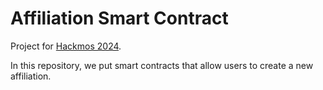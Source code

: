 # Affiliation Smart Contract

Project for [Hackmos 2024](https://dorahacks.io/hackathon/hackmos2024).

In this repository, we put smart contracts that allow users to create a new affiliation.
